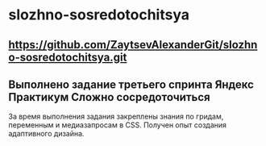 
# slozhno-sosredotochitsya
https://github.com/ZaytsevAlexanderGit/slozhno-sosredotochitsya.git
------ 

## Выполнено задание третьего спринта Яндекс Практикум Сложно сосредоточиться
За время выполнения задания закреплены знания по гридам, переменным и медиазапросам в CSS. 
Получен опыт создания адаптивного дизайна.